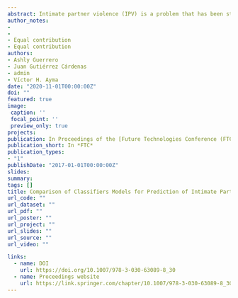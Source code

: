 ```yaml
---
abstract: Intimate partner violence (IPV) is a problem that has been studied by different researchers to determine the factors that influence its occurrence, as well as to predict it. In Peru, 68.2% of women have been victims of violence, of which 31.7% were victims of physical aggression, 64.2% of psychological aggression, and 6.6% of sexual aggression. Therefore, in order to predict psychological, physical and sexual intimate partner violence in Peru, the database of denouncements registered in 2016 of the "Ministerio de la Mujer y Poblaciones Vulnerables" was used. This database is comprised of 70510 complaints and 236 variables concerning the characteristics of the victim and the aggressor. First of all, we used Chi-squared feature selection technique to find the most influential variables. Next, we applied the SMOTE and random under sampling techniques to balance the dataset. Then, we processed the balanced dataset using cross validation with 10 folds on Multinomial Logistic Regression, Random Forest, Naive Bayes and Support Vector Machines classifiers to predict the type of partner violence and compare their results. The results indicate that the Multinomial Logistic Regression and Support Vector Machine classifiers performed better on different scenarios with different feature subsets, whereas the Naïve Bayes classifier showed inferior. Finally, we observed that the classifiers improve their performance as the number of features increased.
author_notes:
-
-
- Equal contribution
- Equal contribution
authors:
- Ashly Guerrero
- Juan Gutiérrez Cárdenas
- admin
- Víctor H. Ayma
date: "2020-11-01T00:00:00Z"
doi: ""
featured: true
image:
 caption: ''
 focal_point: ''
 preview_only: true
projects:
publication: In Proceedings of the [Future Technologies Conference (FTC) 2020](https://saiconference.com/Conferences/FTC2020)
publication_short: In *FTC*
publication_types:
- "1"
publishDate: "2017-01-01T00:00:00Z"
slides: 
summary: 
tags: []
title: Comparison of Classifiers Models for Prediction of Intimate Partner Violence
url_code: ""
url_dataset: ""
url_pdf: ""
url_poster: ""
url_project: ""
url_slides: ""
url_source: ""
url_video: ""

links:
  - name: DOI
    url: https://doi.org/10.1007/978-3-030-63089-8_30
  - name: Proceedings website
    url: https://link.springer.com/chapter/10.1007/978-3-030-63089-8_30
---
```

